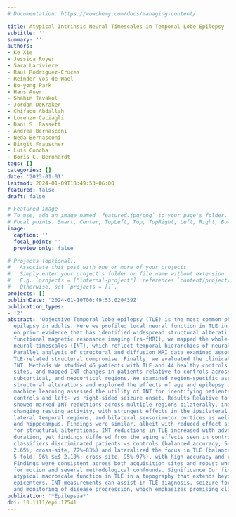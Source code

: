 ```yaml
---
# Documentation: https://wowchemy.com/docs/managing-content/

title: Atypical Intrinsic Neural Timescales in Temporal Lobe Epilepsy
subtitle: ''
summary: ''
authors:
- Ke Xie
- Jessica Royer
- Sara Lariviere
- Raul Rodriguez-Cruces
- Reinder Vos de Wael
- Bo-yong Park
- Hans Auer
- Shahin Tavakol
- Jordan DeKraker
- Chifaou Abdallah
- Lorenzo Caciagli
- Dani S. Bassett
- Andrea Bernasconi
- Neda Bernasconi
- Birgit Frauscher
- Luis Concha
- Boris C. Bernhardt
tags: []
categories: []
date: '2023-01-01'
lastmod: 2024-01-09T18:49:53-06:00
featured: false
draft: false

# Featured image
# To use, add an image named `featured.jpg/png` to your page's folder.
# Focal points: Smart, Center, TopLeft, Top, TopRight, Left, Right, BottomLeft, Bottom, BottomRight.
image:
  caption: ''
  focal_point: ''
  preview_only: false

# Projects (optional).
#   Associate this post with one or more of your projects.
#   Simply enter your project's folder or file name without extension.
#   E.g. `projects = ["internal-project"]` references `content/project/deep-learning/index.md`.
#   Otherwise, set `projects = []`.
projects: []
publishDate: '2024-01-10T00:49:53.020439Z'
publication_types:
- '2'
abstract: 'Objective Temporal lobe epilepsy (TLE) is the most common pharmacoresistant
  epilepsy in adults. Here we profiled local neural function in TLE in vivo, building
  on prior evidence that has identified widespread structural alterations. Using resting-state
  functional magnetic resonance imaging (rs-fMRI), we mapped the whole-brain intrinsic
  neural timescales (INT), which reflect temporal hierarchies of neural processing.
  Parallel analysis of structural and diffusion MRI data examined associations with
  TLE-related structural compromise. Finally, we evaluated the clinical utility of
  INT. Methods We studied 46 patients with TLE and 44 healthy controls from two independent
  sites, and mapped INT changes in patients relative to controls across hippocampal,
  subcortical, and neocortical regions. We examined region-specific associations to
  structural alterations and explored the effects of age and epilepsy duration. Supervised
  machine learning assessed the utility of INT for identifying patients with TLE vs
  controls and left- vs right-sided seizure onset. Results Relative to controls, TLE
  showed marked INT reductions across multiple regions bilaterally, indexing faster
  changing resting activity, with strongest effects in the ipsilateral medial and
  lateral temporal regions, and bilateral sensorimotor cortices as well as thalamus
  and hippocampus. Findings were similar, albeit with reduced effect sizes, when correcting
  for structural alterations. INT reductions in TLE increased with advancing disease
  duration, yet findings differed from the aging effects seen in controls. INT-derived
  classifiers discriminated patients vs controls (balanced accuracy, 5-fold: 76% $±$
  2.65%; cross-site, 72%–83%) and lateralized the focus in TLE (balanced accuracy,
  5-fold: 96% $±$ 2.10%; cross-site, 95%–97%), with high accuracy and cross-site generalizability.
  Findings were consistent across both acquisition sites and robust when controlling
  for motion and several methodological confounds. Significance Our findings demonstrate
  atypical macroscale function in TLE in a topography that extends beyond mesiotemporal
  epicenters. INT measurements can assist in TLE diagnosis, seizure focus lateralization,
  and monitoring of disease progression, which emphasizes promising clinical utility.'
publication: '*Epilepsia*'
doi: 10.1111/epi.17541
---
```

